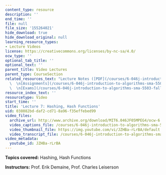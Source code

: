 ```yaml
---
content_type: resource
description: ''
end_time: ''
file: null
file_size: '155264021'
hide_download: true
hide_download_original: null
learning_resource_types:
- Lecture Videos
license: https://creativecommons.org/licenses/by-nc-sa/4.0/
ocw_type: ''
optional_tab_title: ''
optional_text: ''
parent_title: Video Lectures
parent_type: CourseSection
related_resources_text: "Lecture Notes ([PDF](/courses/6-046j-introduction-to-algorithms-sma-5503-fall-2005/resources/lec7))\
  \  \n[Assignments](/courses/6-046j-introduction-to-algorithms-sma-5503-fall-2005/pages/assignments)\
  \  \n[Exams](/courses/6-046j-introduction-to-algorithms-sma-5503-fall-2005/pages/exams)"
resource_index_text: ''
resourcetype: Video
start_time: ''
title: 'Lecture 7: Hashing, Hash Functions'
uid: 038082bd-daf2-cd71-8a96-f35effebed99
video_files:
  archive_url: http://www.archive.org/download/MIT6.046JF05MPEG4/ocw-6.046-03oct2005-220k.mp4
  video_captions_file: /courses/6-046j-introduction-to-algorithms-sma-5503-fall-2005/61e655a6583250d1aa3cf91cc9e1fe01_JZHBa-rLrBA.vtt
  video_thumbnail_file: https://img.youtube.com/vi/JZHBa-rLrBA/default.jpg
  video_transcript_file: /courses/6-046j-introduction-to-algorithms-sma-5503-fall-2005/743bc0ec5bc92fec95817296f3536a97_JZHBa-rLrBA.pdf
video_metadata:
  youtube_id: JZHBa-rLrBA
---
```


**Topics covered:** Hashing, Hash Functions

**Instructors:** Prof. Erik Demaine, Prof. Charles Leiserson

